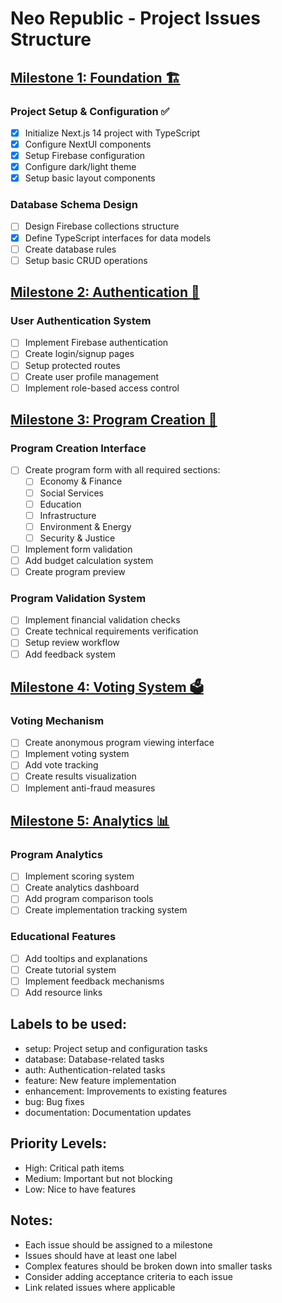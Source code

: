 # Neo Republic - Project Issues Structure

## [Milestone 1: Foundation 🏗️](https://github.com/ludorival/neo-republic/milestone/1)

### Project Setup & Configuration ✅
- [x] Initialize Next.js 14 project with TypeScript
- [x] Configure NextUI components
- [x] Setup Firebase configuration
- [x] Configure dark/light theme
- [x] Setup basic layout components

### Database Schema Design
- [ ] Design Firebase collections structure
- [x] Define TypeScript interfaces for data models
- [ ] Create database rules
- [ ] Setup basic CRUD operations

## [Milestone 2: Authentication 🔐](https://github.com/ludorival/neo-republic/milestone/2)

### User Authentication System
- [ ] Implement Firebase authentication
- [ ] Create login/signup pages
- [ ] Setup protected routes
- [ ] Create user profile management
- [ ] Implement role-based access control

## [Milestone 3: Program Creation 📝](https://github.com/ludorival/neo-republic/milestone/3)

### Program Creation Interface
- [ ] Create program form with all required sections:
  - [ ] Economy & Finance
  - [ ] Social Services
  - [ ] Education
  - [ ] Infrastructure
  - [ ] Environment & Energy
  - [ ] Security & Justice
- [ ] Implement form validation
- [ ] Add budget calculation system
- [ ] Create program preview

### Program Validation System
- [ ] Implement financial validation checks
- [ ] Create technical requirements verification
- [ ] Setup review workflow
- [ ] Add feedback system

## [Milestone 4: Voting System 🗳️](https://github.com/ludorival/neo-republic/milestone/4)

### Voting Mechanism
- [ ] Create anonymous program viewing interface
- [ ] Implement voting system
- [ ] Add vote tracking
- [ ] Create results visualization
- [ ] Implement anti-fraud measures

## [Milestone 5: Analytics 📊](https://github.com/ludorival/neo-republic/milestone/5)

### Program Analytics
- [ ] Implement scoring system
- [ ] Create analytics dashboard
- [ ] Add program comparison tools
- [ ] Create implementation tracking system

### Educational Features
- [ ] Add tooltips and explanations
- [ ] Create tutorial system
- [ ] Implement feedback mechanisms
- [ ] Add resource links

## Labels to be used:
- setup: Project setup and configuration tasks
- database: Database-related tasks
- auth: Authentication-related tasks
- feature: New feature implementation
- enhancement: Improvements to existing features
- bug: Bug fixes
- documentation: Documentation updates

## Priority Levels:
- High: Critical path items
- Medium: Important but not blocking
- Low: Nice to have features

## Notes:
- Each issue should be assigned to a milestone
- Issues should have at least one label
- Complex features should be broken down into smaller tasks
- Consider adding acceptance criteria to each issue
- Link related issues where applicable
